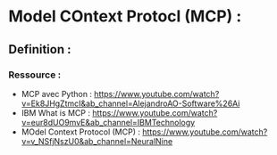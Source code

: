 
# Model COntext Protocl (MCP) :
## Definition : 


### Ressource : 
- MCP avec Python : https://www.youtube.com/watch?v=Ek8JHgZtmcI&ab_channel=AlejandroAO-Software%26Ai
- IBM What is MCP : https://www.youtube.com/watch?v=eur8dUO9mvE&ab_channel=IBMTechnology
- MOdel Context Protocol (MCP) : https://www.youtube.com/watch?v=v_NSfjNszU0&ab_channel=NeuralNine